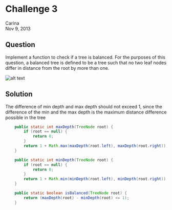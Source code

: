 # Challenge 3
Carina  
Nov 9, 2013


## Question
Implement a function to check if a tree is balanced. For the purposes of this question, a balanced tree is defined to be a tree such that no two leaf nodes differ in distance from the root by more than one.

![alt text](https://raw.github.com/carinaboo/codingquestions/master/04_trees_and_graphs/isBalanced/unbalanced_tree.png?token=822291__eyJzY29wZSI6IlJhd0Jsb2I6Y2FyaW5hYm9vL2NvZGluZ3F1ZXN0aW9ucy9tYXN0ZXIvMDRfdHJlZXNfYW5kX2dyYXBocy9pc0JhbGFuY2VkL3VuYmFsYW5jZWRfdHJlZS5wbmciLCJleHBpcmVzIjoxMzg0OTQzOTI0fQ%3D%3D--989e73548ea621477727f5dbefcaaa8a0b0ca8c5 "unbalanced tree, depth different is > 1")


## Solution
The difference of min depth and max depth should not exceed 1, since the difference of the min and the max depth is the maximum distance difference possible in the tree
```java
	public static int maxDepth(TreeNode root) { 
		if (root == null) {
			return 0;
		}
		return 1 + Math.max(maxDepth(root.left), maxDepth(root.right)); 
	}

	public static int minDepth(TreeNode root) { 
		if (root == null) {
			return 0; 
		}
		return 1 + Math.min(minDepth(root.left), minDepth(root.right)); 
	}

	public static boolean isBalanced(TreeNode root) {
		return (maxDepth(root) - minDepth(root) <= 1); 
	}
```